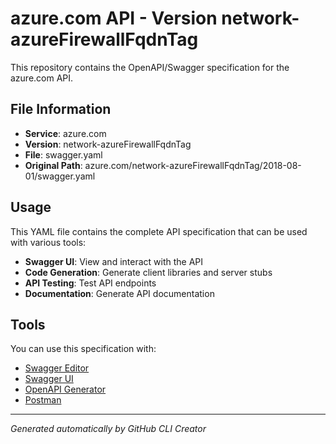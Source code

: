 # azure.com API - Version network-azureFirewallFqdnTag

This repository contains the OpenAPI/Swagger specification for the azure.com API.

## File Information

- **Service**: azure.com
- **Version**: network-azureFirewallFqdnTag
- **File**: swagger.yaml
- **Original Path**: azure.com/network-azureFirewallFqdnTag/2018-08-01/swagger.yaml

## Usage

This YAML file contains the complete API specification that can be used with various tools:

- **Swagger UI**: View and interact with the API
- **Code Generation**: Generate client libraries and server stubs
- **API Testing**: Test API endpoints
- **Documentation**: Generate API documentation

## Tools

You can use this specification with:

- [Swagger Editor](https://editor.swagger.io/)
- [Swagger UI](https://swagger.io/tools/swagger-ui/)
- [OpenAPI Generator](https://openapi-generator.tech/)
- [Postman](https://www.postman.com/)

---

*Generated automatically by GitHub CLI Creator*
